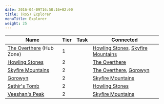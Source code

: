 ```yaml
---
date: 2016-04-09T16:50:16+02:00
title: (RoS) Explorer
menuTitle: Explorer
weight: 25
---
```


|Name|Tier|Task|Connected|
|---|---|---|---|
|[The Overthere](the_overthere) (Hub Zone)|1||[Howling Stones](howling_stones), [Skyfire Mountains](skyfire_mountains)
|[Howling Stones](howling_stones)|2||[The Overthere](the_overthere)
|[Skyfire Mountains](skyfire_mountains)|2||[The Overthere](the_overthere), [Gorowyn](gorowyn)
|[Gorowyn](gorowyn)|2||[Skyfire Mountains](skyfire_mountains)
|[Sathir's Tomb](sathirs_tomb)|2||[Howling Stones](howling_stones)
|[Veeshan's Peak](veeshans_peak)|2||[Skyfire Mountains](skyfire_mountains)